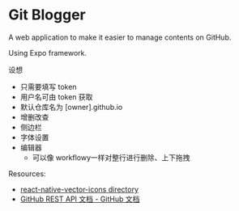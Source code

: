 # Git Blogger

A web application to make it easier to manage contents on GitHub.

Using Expo framework.

设想
- 只需要填写 token
- 用户名可由 token 获取
- 默认仓库名为 [owner].github.io
- 增删改查
- 侧边栏
- 字体设置
- 编辑器
	- 可以像 workflowy一样对整行进行删除、上下拖拽

Resources:
- [react-native-vector-icons directory](https://oblador.github.io/react-native-vector-icons/)
- [GitHub REST API 文档 - GitHub 文档](https://docs.github.com/zh/rest?apiVersion=2022-11-28)